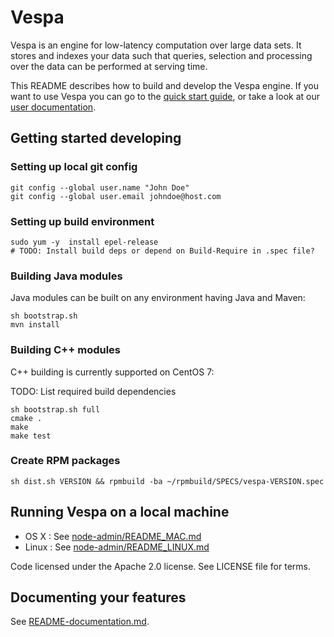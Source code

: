 # Vespa

Vespa is an engine for low-latency computation over large data sets.
It stores and indexes your data such that queries, selection and processing over the
data can be performed at serving time.

This README describes how to build and develop the Vespa engine. If you want to use Vespa
you can go to the
[quick start guide](http://yahoo.github.io/vespa/vespa-quick-start.html), or take a
look at our
[user documentation](http://yahoo.github.io/vespa/vespatoc.html).

## Getting started developing

### Setting up local git config

    git config --global user.name "John Doe"
    git config --global user.email johndoe@host.com

### Setting up build environment

    sudo yum -y  install epel-release
    # TODO: Install build deps or depend on Build-Require in .spec file?

### Building Java modules

Java modules can be built on any environment having Java and Maven:

    sh bootstrap.sh
    mvn install

### Building C++ modules

C++ building is currently supported on CentOS 7:

TODO: List required build dependencies

    sh bootstrap.sh full
    cmake .
    make
    make test

### Create RPM packages

    sh dist.sh VERSION && rpmbuild -ba ~/rpmbuild/SPECS/vespa-VERSION.spec

## Running Vespa on a local machine

* OS X : See [node-admin/README_MAC.md](node-admin/README_MAC.md)
* Linux : See [node-admin/README_LINUX.md](node-admin/README_LINUX.md)

Code licensed under the Apache 2.0 license. See LICENSE file for terms.

## Documenting your features

See [README-documentation.md](README-documentation.md).
